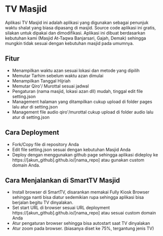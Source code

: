 # TV Masjid

Aplikasi TV Masjid ini adalah aplikasi yang digunakan sebagai penunjuk waktu shalat yang biasa dipasang di masjid. Source code aplikasi ini gratis, silakan untuk dipakai dan dimodifikasi. Aplikasi ini dibuat berdasarkan kebutuhan kami (Masjid At-Taqwa Banjarsari, Gajah, Demak) sehingga mungkin tidak sesuai dengan kebutuhan masjid pada umumnya. 

## Fitur
- Menampilkan waktu azan sesuai lokasi dan metode yang dipilih
- Memutar Tarhim sebelum waktu azan dimulai
- Menampilkan Tanggal Hijriah
- Memutar Qiro'/ Murottal sesuai jadwal
- Pengaturan (nama masjid, lokasi azan dll) mudah, tinggal edit file setting.json
- Management halaman yang ditampilkan cukup upload di folder pages lalu atur di setting.json
- Management file audio qiro'/murottal cukup upload di folder audio lalu atur di setting.json

## Cara Deployment
- Fork/Copy file di repository Anda
- Edit file setting.json sesuai dengan kebutuhan Masjid Anda
- Deploy dengan menggunakan github page sehingga aplikasi dideploy ke https://[akun_github].github.io/[nama_repo] atau gunakan custom domain Anda.

## Cara Menjalankan di SmartTV Masjid
- Install browser di SmartTV, disarankan memakai Fully Kiosk Browser sehingga nanti bisa diatur sedemikian rupa sehingga aplikasi bisa berjalan begitu TV dinyalakan.
- Set start URL di browser sesuai URL deployment https://[akun_github].github.io/[nama_repo] atau sesuai custom domain Anda
- Atur pengaturan browser sehingga bisa autostart saat TV dinyalakan
- Atur zoom pada browser. (biasanya diset ke 75%, tergantung jenis TV)
